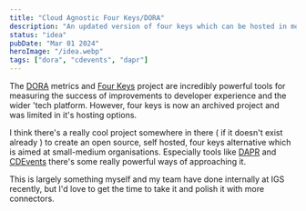 ```yaml
---
title: "Cloud Agnostic Four Keys/DORA"
description: "An updated version of four keys which can be hosted in more locations"
status: "idea"
pubDate: "Mar 01 2024"
heroImage: "/idea.webp"
tags: ["dora", "cdevents", "dapr"]
---
```


The [DORA](https://dora.dev/) metrics and [Four Keys](https://github.com/dora-team/fourkeys) project are incredibly powerful tools for measuring the success of improvements to developer experience and the wider 'tech platform. However, four keys is now an archived project and was limited in it's hosting options.

I think there's a really cool project somewhere in there ( if it doesn't exist already ) to create an open source, self hosted, four keys alternative which is aimed at small-medium organisations. Especially tools like [DAPR](https://dapr.io/) and [CDEvents](https://cdevents.dev/) there's some really powerful ways of approaching it.

This is largely something myself and my team have done internally at IGS recently, but I'd love to get the time to take it and polish it with more connectors.
